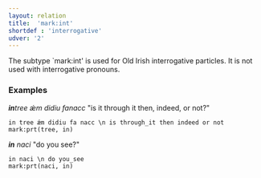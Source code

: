 ```yaml
---
layout: relation
title:  'mark:int'
shortdef : 'interrogative'
udver: '2'
---
```


The subtype `mark:int' is used for Old Irish interrogative particles. It is not used with interrogative pronouns.

### Examples

_<b>in</b>tree ǽm didiu fanacc_ "is it through it then, indeed, or not?"
~~~ sdparse
in tree ǽm didiu fa nacc \n is through_it then indeed or not
mark:prt(tree, in)
~~~ 

_<b>in</b> naci_ "do you see?"

~~~ sdparse
in naci \n do you_see
mark:prt(naci, in)
~~~
<!-- Interlanguage links updated Út 9. května 2023, 20:04:19 CEST -->

